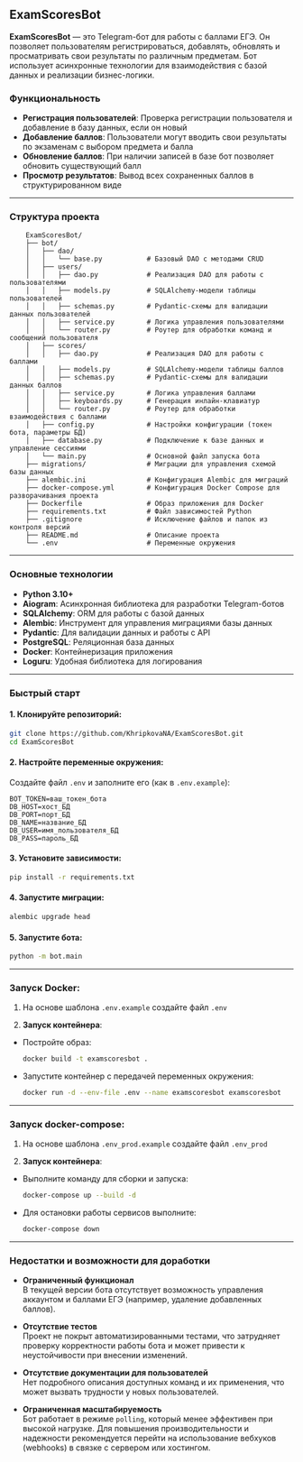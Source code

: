 ## ExamScoresBot

**ExamScoresBot** — это Telegram-бот для работы с баллами ЕГЭ. Он позволяет пользователям регистрироваться, добавлять, обновлять и просматривать свои результаты по различным предметам. Бот использует асинхронные технологии для взаимодействия с базой данных и реализации бизнес-логики.

### Функциональность
- **Регистрация пользователей**: Проверка регистрации пользователя и добавление в базу данных, если он новый
- **Добавление баллов**: Пользователи могут вводить свои результаты по экзаменам с выбором предмета и балла
- **Обновление баллов**: При наличии записей в базе бот позволяет обновить существующий балл
- **Просмотр результатов**: Вывод всех сохраненных баллов в структурированном виде

---

### Структура проекта

```
    ExamScoresBot/
    ├── bot/
    │   ├── dao/
    │   │   └── base.py           # Базовый DAO с методами CRUD
    │   ├── users/
    │   │   ├── dao.py            # Реализация DAO для работы с пользователями
    │   │   ├── models.py         # SQLAlchemy-модели таблицы пользователей
    │   │   ├── schemas.py        # Pydantic-схемы для валидации данных пользователей
    │   │   ├── service.py        # Логика управления пользователями
    │   │   └── router.py         # Роутер для обработки команд и сообщений пользователя
    │   ├── scores/
    │   │   ├── dao.py            # Реализация DAO для работы с баллами
    │   │   ├── models.py         # SQLAlchemy-модели таблицы баллов
    │   │   ├── schemas.py        # Pydantic-схемы для валидации данных баллов
    │   │   ├── service.py        # Логика управления баллами
    │   │   ├── keyboards.py      # Генерация инлайн-клавиатур
    │   │   └── router.py         # Роутер для обработки взаимодействия с баллами
    │   ├── config.py             # Настройки конфигурации (токен бота, параметры БД)
    │   ├── database.py           # Подключение к базе данных и управление сессиями
    │   └── main.py               # Основной файл запуска бота
    ├── migrations/               # Миграции для управления схемой базы данных
    ├── alembic.ini               # Конфигурация Alembic для миграций
    ├── docker-compose.yml        # Конфигурация Docker Compose для разворачивания проекта
    ├── Dockerfile                # Образ приложения для Docker
    ├── requirements.txt          # Файл зависимостей Python
    ├── .gitignore                # Исключение файлов и папок из контроля версий
    ├── README.md                 # Описание проекта
    └── .env                      # Переменные окружения
```

---

### Основные технологии
- **Python 3.10+**
- **Aiogram**: Асинхронная библиотека для разработки Telegram-ботов
- **SQLAlchemy**: ORM для работы с базой данных
- **Alembic**: Инструмент для управления миграциями базы данных
- **Pydantic**: Для валидации данных и работы с API
- **PostgreSQL**: Реляционная база данных
- **Docker**: Контейнеризация приложения
- **Loguru**: Удобная библиотека для логирования

---

### Быстрый старт

#### 1. Клонируйте репозиторий:
```bash
git clone https://github.com/KhripkovaNA/ExamScoresBot.git
cd ExamScoresBot
```

#### 2. Настройте переменные окружения:
Создайте файл `.env` и заполните его (как в `.env.example`):
```env
BOT_TOKEN=ваш_токен_бота
DB_HOST=хост_БД
DB_PORT=порт_БД
DB_NAME=название_БД
DB_USER=имя_пользователя_БД
DB_PASS=пароль_БД
```

#### 3. Установите зависимости:
```bash
pip install -r requirements.txt
```

#### 4. Запустите миграции:
```bash
alembic upgrade head
```

#### 5. Запустите бота:
```bash
python -m bot.main
```

---

### Запуск Docker:

1. На основе шаблона `.env.example` создайте файл `.env`


2. **Запуск контейнера**:

- Постройте образ:
   ```bash
   docker build -t examscoresbot .
   ```
- Запустите контейнер с передачей переменных окружения:
   ```bash
   docker run -d --env-file .env --name examscoresbot examscoresbot
   ```

---

### Запуск docker-compose:

1. На основе шаблона `.env_prod.example` создайте файл `.env_prod`


2. **Запуск контейнера**:

- Выполните команду для сборки и запуска:
   ```bash
   docker-compose up --build -d
   ```
- Для остановки работы сервисов выполните:
    ```bash
    docker-compose down
    ```

---

### Недостатки и возможности для доработки

- **Ограниченный функционал**  
  В текущей версии бота отсутствует возможность управления аккаунтом и баллами ЕГЭ (например, удаление добавленных баллов).


- **Отсутствие тестов**  
  Проект не покрыт автоматизированными тестами, что затрудняет проверку корректности работы бота и может привести к неустойчивости при внесении изменений.


- **Отсутствие документации для пользователей**  
  Нет подробного описания доступных команд и их применения, что может вызвать трудности у новых пользователей.


- **Ограниченная масштабируемость**  
  Бот работает в режиме `polling`, который менее эффективен при высокой нагрузке. Для повышения производительности и надежности рекомендуется перейти на использование вебхуков (webhooks) в связке с сервером или хостингом.


